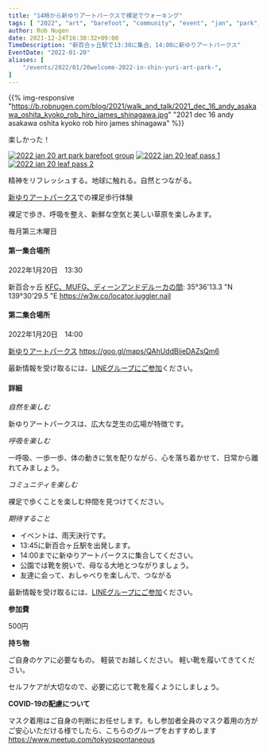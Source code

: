 ```yaml
---
title: "14時から新ゆりアートパークスで裸足でウォーキング"
tags: [ "2022", "art", "barefoot", "community", "event", "jan", "park", "shinyuri", "walk" ]
author: Rob Nugen
date: 2021-12-24T16:30:32+09:00
TimeDescription: "新百合ヶ丘駅で13:30に集合、14:00に新ゆりアートパークス"
EventDate: "2022-01-20"
aliases: [
    "/events/2022/01/20welcome-2022-in-shin-yuri-art-park-",
]
---
```


{{% img-responsive "https://b.robnugen.com/blog/2021/walk_and_talk/2021_dec_16_andy_asakawa_oshita_kyoko_rob_hiro_james_shinagawa.jpg" "2021 dec 16 andy asakawa oshita kyoko rob hiro james shinagawa" %}}

楽しかった！

[![2022 jan 20 art park barefoot group](//b.robnugen.com/blog/2022/walk_and_talk/thumbs/2022_jan_20_art_park_barefoot_group.jpg)](//b.robnugen.com/blog/2022/walk_and_talk/2022_jan_20_art_park_barefoot_group.jpg)
[![2022 jan 20 leaf pass 1](//b.robnugen.com/blog/2022/walk_and_talk/thumbs/2022_jan_20_leaf_pass_1.jpg)](//b.robnugen.com/blog/2022/walk_and_talk/2022_jan_20_leaf_pass_1.jpg)
[![2022 jan 20 leaf pass 2](//b.robnugen.com/blog/2022/walk_and_talk/thumbs/2022_jan_20_leaf_pass_2.jpg)](//b.robnugen.com/blog/2022/walk_and_talk/2022_jan_20_leaf_pass_2.jpg)


精神をリフレッシュする。地球に触れる。自然とつながる。

[新ゆりアートパークス](http://www.airgreen.info/artparks.html)での裸足歩行体験

裸足で歩き、呼吸を整え、新鮮な空気と美しい草原を楽しみます。

毎月第三木曜日

#### 第一集合場所

2022年1月20日　13:30

新百合ヶ丘 [KFC、MUFG、ディーンアンドデルーカの間](https://goo.gl/maps/aoY2j7WxkNjSC2u98): 35°36'13.3 "N 139°30'29.5 "E https://w3w.co/locator.juggler.nail

#### 第二集合場所

2022年1月20日　14:00

[新ゆりアートパークス](http://www.airgreen.info/artparks.html) https://goo.gl/maps/QAhUddBiieDAZsQm6

最新情報を受け取るには、[LINEグループにご参加](/contact/)ください。

#### 詳細

*自然を楽しむ*

新ゆりアートパークスは、広大な芝生の広場が特徴です。

*呼吸を楽しむ*

一呼吸、一歩一歩、体の動きに気を配りながら、心を落ち着かせて、日常から離れてみましょう。

*コミュニティを楽しむ*

裸足で歩くことを楽しむ仲間を見つけてください。

*期待すること*

* イベントは、雨天決行です。
* 13:45に新百合ヶ丘駅を出発します。
* 14:00までに新ゆりアートパークスに集合してください。
* 公園では靴を脱いで、母なる大地とつながりましょう。
* 友達に会って、おしゃべりを楽しんで、つながる

最新情報を受け取るには、[LINEグループにご参加](/contact/)ください。

**参加費**

500円

**持ち物**

ご自身のケアに必要なもの。 軽装でお越しください。
軽い靴を履いてきてください。

セルフケアが大切なので、必要に応じて靴を履くようにしましょう。

**COVID-19の配慮について**

マスク着用はご自身の判断にお任せします。もし参加者全員のマスク着用の方がご安心いただける様でしたら、こちらのグループをおすすめします
https://www.meetup.com/tokyospontaneous
